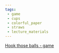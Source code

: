 ```yaml
---
tags:
 - game
 - cups
 - colorful_paper
 - straws
 - lecture_materials
---
```

[Hook those balls - game](https://www.facebook.com/reel/719451736586486)
